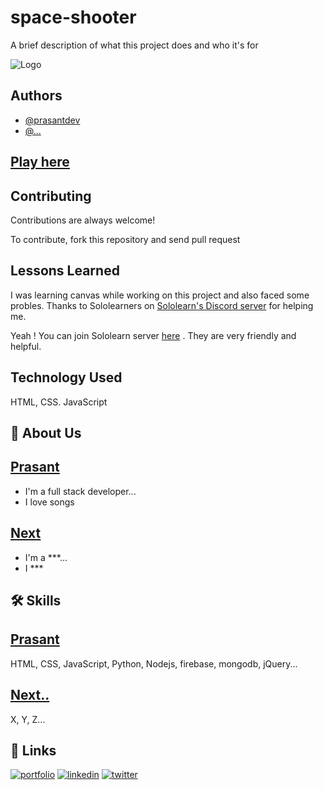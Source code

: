 
# space-shooter

A brief description of what this project does and who it's for


![Logo](https://dev-to-uploads.s3.amazonaws.com/uploads/articles/th5xamgrr6se0x5ro4g6.png)

    
## Authors

- [@prasantdev](https://www.github.com/prasantdev)
- [@...](#)

## [Play here](https://prasantdev.github.io/space-shooter)

  
## Contributing

Contributions are always welcome!

To contribute, fork this repository and send pull request


  
## Lessons Learned

I was learning canvas while working on this project and also faced some probles. Thanks to Sololearners on [Sololearn's Discord server](https://discord.gg/MEjFNcC) for helping me.

Yeah ! You can join Sololearn server [here](https://discord.gg/MEjFNcC) . They are very friendly and helpful.
## Technology Used

HTML, CSS. JavaScript

  
## 🚀 About Us
[Prasant](https://www.github.com/prasantdev)
-
- I'm a full stack developer...
- I love songs

[Next](https://www.github.com)
-
- I'm a ***...
- I ***

  
## 🛠 Skills
[Prasant](https://www.github.com/prasantdev)
- 
HTML, CSS, JavaScript, Python, Nodejs, firebase, mongodb, jQuery...


[Next..](https://www.github.com)
-
X, Y, Z...
## 🔗 Links
[![portfolio](https://img.shields.io/badge/our_website-000?style=for-the-badge&logo=ko-fi&logoColor=white)](#)
[![linkedin](https://img.shields.io/badge/linkedin-0A66C2?style=for-the-badge&logo=linkedin&logoColor=white)](https://www.linkedin.com/)
[![twitter](https://img.shields.io/badge/twitter-1DA1F2?style=for-the-badge&logo=twitter&logoColor=white)](https://twitter.com/)

  
